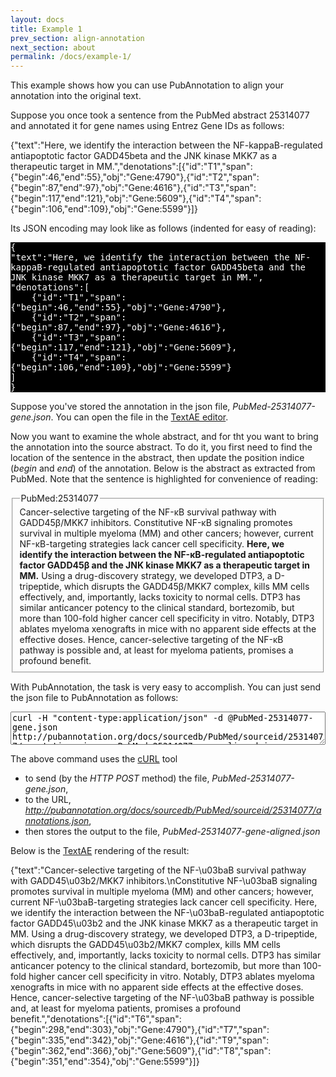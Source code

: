 ```yaml
---
layout: docs
title: Example 1
prev_section: align-annotation
next_section: about
permalink: /docs/example-1/
---
```


This example shows how you can use PubAnnotation to align your annotation into the original text.

Suppose you once took a sentence from the PubMed abstract 25314077 and annotated it for gene names using Entrez Gene IDs as follows:

<div class="textae-editor">
{"text":"Here, we identify the interaction between the NF-kappaB-regulated antiapoptotic factor GADD45beta and the JNK kinase MKK7 as a therapeutic target in MM.","denotations":[{"id":"T1","span":{"begin":46,"end":55},"obj":"Gene:4790"},{"id":"T2","span":{"begin":87,"end":97},"obj":"Gene:4616"},{"id":"T3","span":{"begin":117,"end":121},"obj":"Gene:5609"},{"id":"T4","span":{"begin":106,"end":109},"obj":"Gene:5599"}]}
</div>

Its JSON encoding may look like as follows (indented for easy of reading):

<pre style="white-space:pre-wrap; background:black; color:white">
{
"text":"Here, we identify the interaction between the NF-kappaB-regulated antiapoptotic factor GADD45beta and the JNK kinase MKK7 as a therapeutic target in MM.",
"denotations":[
	{"id":"T1","span":{"begin":46,"end":55},"obj":"Gene:4790"},
	{"id":"T2","span":{"begin":87,"end":97},"obj":"Gene:4616"},
	{"id":"T3","span":{"begin":117,"end":121},"obj":"Gene:5609"},
	{"id":"T4","span":{"begin":106,"end":109},"obj":"Gene:5599"}
]
}
</pre>

Suppose you've stored the annotation in the json file, <em>PubMed-25314077-gene.json</em>.
You can open the file in the [TextAE editor](http://textae.pubannotation.org/editor.html?mode=edit).

Now you want to examine the whole abstract, and for tht you want to bring the annotation into the source abstract.
To do it, you first need to find the location of the sentence in the abstract,
then update the position indice (<em>begin</em> and <em>end</em>) of the annotation.
Below is the abstract as extracted from PubMed. Note that the sentence is highlighted for convenience of reading:

<fieldset>
<legend>PubMed:25314077</legend>
Cancer-selective targeting of the NF-κB survival pathway with GADD45β/MKK7 inhibitors.
Constitutive NF-κB signaling promotes survival in multiple myeloma (MM) and other cancers; however, current NF-κB-targeting strategies lack cancer cell specificity. <b>Here, we identify the interaction between the NF-κB-regulated antiapoptotic factor GADD45β and the JNK kinase MKK7 as a therapeutic target in MM.</b> Using a drug-discovery strategy, we developed DTP3, a D-tripeptide, which disrupts the GADD45β/MKK7 complex, kills MM cells effectively, and, importantly, lacks toxicity to normal cells. DTP3 has similar anticancer potency to the clinical standard, bortezomib, but more than 100-fold higher cancer cell specificity in vitro. Notably, DTP3 ablates myeloma xenografts in mice with no apparent side effects at the effective doses. Hence, cancer-selective targeting of the NF-κB pathway is possible and, at least for myeloma patients, promises a profound benefit.
</fieldset>

With PubAnnotation, the task is very easy to accomplish.
You can just send the json file to PubAnnotation as follows:

<textarea class="bash" style="width:100%; height:4em">curl -H "content-type:application/json" -d @PubMed-25314077-gene.json http://pubannotation.org/docs/sourcedb/PubMed/sourceid/25314077/annotations.json > PubMed-25314077-gene-aligned.json</textarea>

The above command uses the [cURL](http://curl.haxx.se/) tool

- to send (by the <em>HTTP POST</em> method) the file, <em>PubMed-25314077-gene.json</em>,
- to the URL, <em>http://pubannotation.org/docs/sourcedb/PubMed/sourceid/25314077/annotations.json</em>,
- then stores the output to the file, <em>PubMed-25314077-gene-aligned.json</em>

Below is the [TextAE](http://textae.pubannotation.org) rendering of the result:

<div class="textae-editor">
{"text":"Cancer-selective targeting of the NF-\u03baB survival pathway with GADD45\u03b2/MKK7 inhibitors.\nConstitutive NF-\u03baB signaling promotes survival in multiple myeloma (MM) and other cancers; however, current NF-\u03baB-targeting strategies lack cancer cell specificity. Here, we identify the interaction between the NF-\u03baB-regulated antiapoptotic factor GADD45\u03b2 and the JNK kinase MKK7 as a therapeutic target in MM. Using a drug-discovery strategy, we developed DTP3, a D-tripeptide, which disrupts the GADD45\u03b2/MKK7 complex, kills MM cells effectively, and, importantly, lacks toxicity to normal cells. DTP3 has similar anticancer potency to the clinical standard, bortezomib, but more than 100-fold higher cancer cell specificity in vitro. Notably, DTP3 ablates myeloma xenografts in mice with no apparent side effects at the effective doses. Hence, cancer-selective targeting of the NF-\u03baB pathway is possible and, at least for myeloma patients, promises a profound benefit.","denotations":[{"id":"T6","span":{"begin":298,"end":303},"obj":"Gene:4790"},{"id":"T7","span":{"begin":335,"end":342},"obj":"Gene:4616"},{"id":"T9","span":{"begin":362,"end":366},"obj":"Gene:5609"},{"id":"T8","span":{"begin":351,"end":354},"obj":"Gene:5599"}]}
</div>